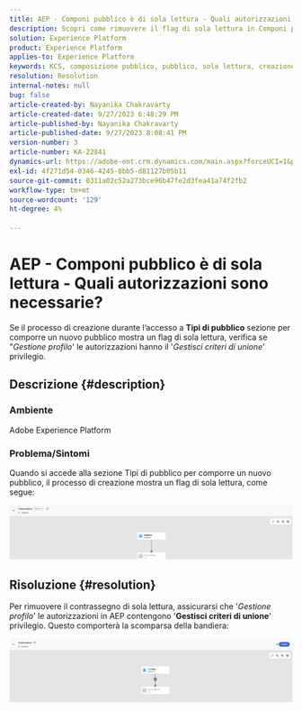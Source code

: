 ```yaml
---
title: AEP - Componi pubblico è di sola lettura - Quali autorizzazioni sono necessarie?
description: Scopri come rimuovere il flag di sola lettura in Componi pubblico in AEP. Le autorizzazioni devono includere il privilegio 'Gestisci criteri di unione'.
solution: Experience Platform
product: Experience Platform
applies-to: Experience Platform
keywords: KCS, composizione pubblico, pubblico, sola lettura, creazione
resolution: Resolution
internal-notes: null
bug: false
article-created-by: Nayanika Chakravarty
article-created-date: 9/27/2023 6:48:29 PM
article-published-by: Nayanika Chakravarty
article-published-date: 9/27/2023 8:08:41 PM
version-number: 3
article-number: KA-22841
dynamics-url: https://adobe-ent.crm.dynamics.com/main.aspx?forceUCI=1&pagetype=entityrecord&etn=knowledgearticle&id=c11bf86f-665d-ee11-be6f-6045bd006149
exl-id: 4f271d54-0346-4245-8bb5-d81127b05b11
source-git-commit: 0311a02c52a273bce96b47fe2d3fea41a74f2fb2
workflow-type: tm+mt
source-wordcount: '129'
ht-degree: 4%

---
```


# AEP - Componi pubblico è di sola lettura - Quali autorizzazioni sono necessarie?


Se il processo di creazione durante l’accesso a <b>Tipi di pubblico</b> sezione per comporre un nuovo pubblico mostra un flag di sola lettura, verifica se &quot;*Gestione profilo*&#39; le autorizzazioni hanno il &#39;*Gestisci criteri di unione*&#39; privilegio.

## Descrizione {#description}


### Ambiente

Adobe Experience Platform

### Problema/Sintomi

Quando si accede alla sezione Tipi di pubblico per comporre un nuovo pubblico, il processo di creazione mostra un flag di sola lettura, come segue:

![](assets/___c21bf86f-665d-ee11-be6f-6045bd006149___.png)


## Risoluzione {#resolution}


Per rimuovere il contrassegno di sola lettura, assicurarsi che &#39;*Gestione profilo*&#39; le autorizzazioni in AEP contengono &#39;<b>Gestisci criteri di unione</b>&#39; privilegio. Questo comporterà la scomparsa della bandiera:

![](assets/833c8ec9-ec56-ee11-be6f-6045bd0065f9.png)
